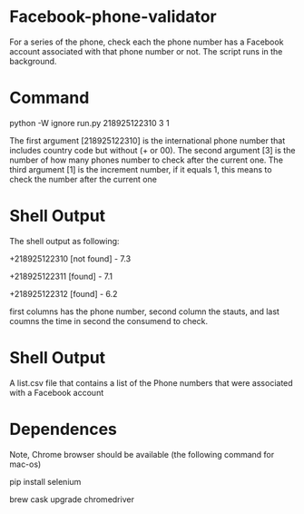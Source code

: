 # Facebook-phone-validator
For a series of the phone, check each the phone number has a Facebook account associated with that phone number or not. The script runs in the background.

# Command
python -W ignore run.py 218925122310 3 1

The first argument [218925122310] is the international phone number that includes country code but without (+ or 00).
The second argument [3] is the number of how many phones number to check after the current one.
The third argument [1] is the increment number, if it equals 1, this means to check the number after the current one

# Shell Output
The shell output as following:

+218925122310 [not found] - 7.3

+218925122311 [found] - 7.1

+218925122312 [found] - 6.2


first columns has the phone number, second column the stauts, and last coumns the time in second the consumend to check.

# Shell Output
A list.csv file that contains a list of the Phone numbers that were associated with a Facebook account

# Dependences 
Note, Chrome browser should be available (the following command for mac-os)

pip install selenium

brew cask upgrade chromedriver

